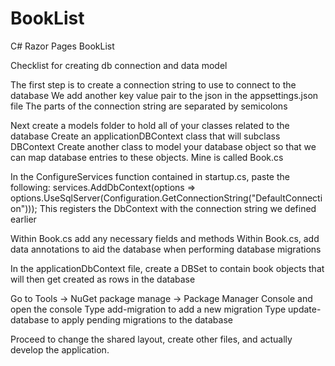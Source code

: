# BookList
C# Razor Pages BookList

Checklist for creating db connection and data model

The first step is to create a connection string to use to connect to the database
We add another key value pair to the json in the appsettings.json file
The parts of the connection string are separated by semicolons

Next create a models folder to hold all of your classes related to the database
Create an applicationDBContext class that will subclass DBContext
Create another class to model your database object so that we can map database entries to these objects. Mine is called Book.cs

In the ConfigureServices function contained in startup.cs, paste the following:
services.AddDbContext<ApplicationDbContext>(options => options.UseSqlServer(Configuration.GetConnectionString("DefaultConnection")));
This registers the DbContext with the connection string we defined earlier

Within Book.cs add any necessary fields and methods
Within Book.cs, add data annotations to aid the database when performing database migrations

In the applicationDbContext file, create a DBSet<Book> to contain book objects that will then get created as rows in the database

Go to Tools -> NuGet package manage -> Package Manager Console and open the console
Type add-migration to add a new migration
Type update-database to apply pending migrations to the database

Proceed to change the shared layout, create other files, and actually develop the application.
